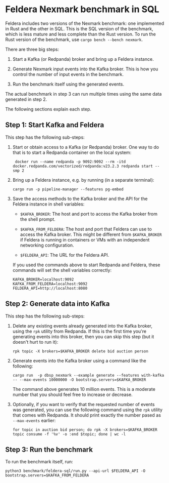 # Feldera Nexmark benchmark in SQL

Feldera includes two versions of the Nexmark benchmark: one
implemented in Rust and the other in SQL.  This is the SQL version of
the benchmark, which is less mature and less complete than the Rust
version.  To run the Rust version of the benchmark, use `cargo bench
--bench nexmark`.

There are three big steps:

1. Start a Kafka (or Redpanda) broker and bring up a Feldera instance.

2. Generate Nexmark input events into the Kafka broker.  This is how
   you control the number of input events in the benchmark.

3. Run the benchmark itself using the generated events.

The actual benchmark in step 3 can run multiple times using the same
data generated in step 2.

The following sections explain each step.

## Step 1: Start Kafka and Feldera

This step has the following sub-steps:

1. Start or obtain access to a Kafka (or Redpanda) broker.  One way to
   do that is to start a Redpanda container on the local system:

   ```
    docker run --name redpanda -p 9092:9092 --rm -itd docker.redpanda.com/vectorized/redpanda:v23.2.3 redpanda start --smp 2
   ```


2. Bring up a Feldera instance, e.g. by running (in a separate
   terminal):

   ```
   cargo run -p pipeline-manager --features pg-embed
   ```

3. Save the access methods to the Kafka broker and the API for the
   Feldera instance in shell variables:

   - `$KAFKA_BROKER`: The host and port to access the Kafka broker
     from the shell prompt.

   - `$KAFKA_FROM_FELDERA`: The host and port that Feldera can use to
     access the Kafka broker.  This might be different from
     `$KAFKA_BROKER` if Feldera is running in containers or VMs with
     an independent networking configuration.

   - `$FELDERA_API`: The URL for the Feldera API.

   If you used the commands above to start Redpanda and Feldera, these
   commands will set the shell variables correctly:

   ```
   KAFKA_BROKER=localhost:9092
   KAFKA_FROM_FELDERA=localhost:9092
   FELDERA_API=http://localhost:8080
   ```

## Step 2: Generate data into Kafka

This step has the following sub-steps:

1. Delete any existing events already generated into the Kafka broker,
   using the `rpk` utility from Redpanda.  If this is the first time
   you're generating events into this broker, then you can skip this
   step (but it doesn't hurt to run it):

   ```
   rpk topic -X brokers=$KAFKA_BROKER delete bid auction person
   ```

2. Generate events into the Kafka broker using a command like the
   following:

   ```
   cargo run  -p dbsp_nexmark --example generate --features with-kafka -- --max-events 10000000 -O bootstrap.servers=$KAFKA_BROKER
   ```

   The command above generates 10 million events.  This is a moderate
   number that you should feel free to increase or decrease.

3. Optionally, if you want to verify that the requested number of
   events was generated, you can use the following command using the
   `rpk` utility that comes with Redpanda.  It should print exactly
   the number pased as `--max-events` earlier:

   ```
   for topic in auction bid person; do rpk -X brokers=$KAFKA_BROKER topic consume -f '%v' -o :end $topic; done | wc -l
   ```

## Step 3: Run the benchmark

To run the benchmark itself, run:

```
python3 benchmark/feldera-sql/run.py --api-url $FELDERA_API -O bootstrap.servers=$KAFKA_FROM_FELDERA
```
